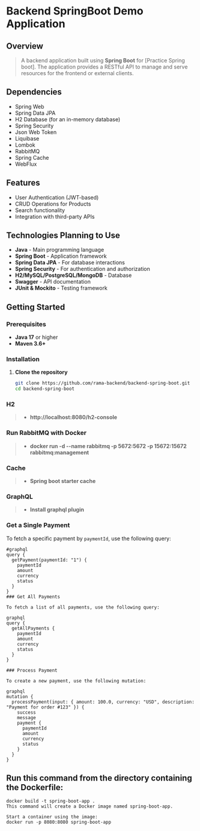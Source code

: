 Backend SpringBoot Demo Application
===================================
## Overview
>A backend application built using **Spring Boot** for [Practice Spring boot]. The application provides a RESTful API to manage and serve resources for the frontend or external clients.

## Dependencies
- Spring Web
- Spring Data JPA
- H2 Database (for an in-memory database)
- Spring Security
- Json Web Token
- Liquibase
- Lombok
- RabbitMQ
- Spring Cache
- WebFlux

## Features
- User Authentication (JWT-based)
- CRUD Operations for Products
- Search functionality
- Integration with third-party APIs

## Technologies Planning to Use
- **Java** - Main programming language
- **Spring Boot** - Application framework
- **Spring Data JPA** - For database interactions
- **Spring Security** - For authentication and authorization
- **H2/MySQL/PostgreSQL/MongoDB** - Database
- **Swagger** - API documentation
- **JUnit & Mockito** - Testing framework

## Getting Started

### Prerequisites
- **Java 17** or higher
- **Maven 3.6+**

### Installation

1. **Clone the repository**
   ```bash
   git clone https://github.com/rama-backend/backend-spring-boot.git
   cd backend-spring-boot

### H2
>- **http://localhost:8080/h2-console**

### Run RabbitMQ with Docker
>- **docker run -d --name rabbitmq -p 5672:5672 -p 15672:15672 rabbitmq:management**
   
### Cache
>- **Spring boot starter cache**

### GraphQL
>- **Install graphql plugin**
### Get a Single Payment

To fetch a specific payment by `paymentId`, use the following query:
```
#graphql
query {
  getPayment(paymentId: "1") {
    paymentId
    amount
    currency
    status
  }
}
### Get All Payments

To fetch a list of all payments, use the following query:

graphql
query {
  getAllPayments {
    paymentId
    amount
    currency
    status
  }
}

### Process Payment

To create a new payment, use the following mutation:

graphql
mutation {
  processPayment(input: { amount: 100.0, currency: "USD", description: "Payment for order #123" }) {
    success
    message
    payment {
      paymentId
      amount
      currency
      status
    }
  }
}
```

## Run this command from the directory containing the Dockerfile:

```
docker build -t spring-boot-app .
This command will create a Docker image named spring-boot-app.

Start a container using the image:
docker run -p 8080:8080 spring-boot-app
```